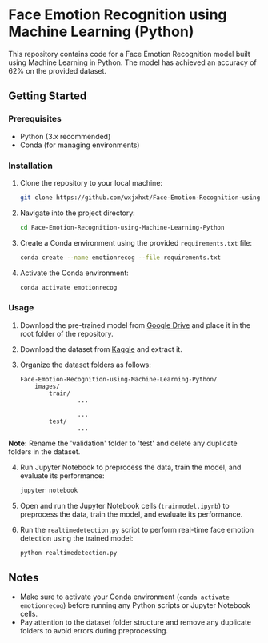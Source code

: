 # Face Emotion Recognition using Machine Learning (Python)

This repository contains code for a Face Emotion Recognition model built using Machine Learning in Python. The model has achieved an accuracy of 62% on the provided dataset.

## Getting Started

### Prerequisites
- Python (3.x recommended)
- Conda (for managing environments)

### Installation

1. Clone the repository to your local machine:

    ```bash
    git clone https://github.com/wxjxhxt/Face-Emotion-Recognition-using-Machine-Learning-Python.git
    ```

2. Navigate into the project directory:

    ```bash
    cd Face-Emotion-Recognition-using-Machine-Learning-Python
    ```

3. Create a Conda environment using the provided `requirements.txt` file:

    ```bash
    conda create --name emotionrecog --file requirements.txt
    ```

4. Activate the Conda environment:

    ```bash
    conda activate emotionrecog
    ```

### Usage

1. Download the pre-trained model from [Google Drive](https://drive.google.com/drive/folders/1iTQyifa4s6HMipi6FCzjJmOzminFGBHK?usp=sharing) and place it in the root folder of the repository.

2. Download the dataset from [Kaggle](https://www.kaggle.com/datasets/jonathanoheix/face-expression-recognition-dataset) and extract it.

3. Organize the dataset folders as follows:

    ```
    Face-Emotion-Recognition-using-Machine-Learning-Python/
        images/
            train/
                    ...
             
                    ...
            test/
                    ...
   ```
**Note:** Rename the 'validation' folder to 'test' and delete any duplicate folders in the dataset. 

4. Run Jupyter Notebook to preprocess the data, train the model, and evaluate its performance:

    ```bash
    jupyter notebook
    ```

5. Open and run the Jupyter Notebook cells (`trainmodel.ipynb`) to preprocess the data, train the model, and evaluate its performance.

6. Run the `realtimedetection.py` script to perform real-time face emotion detection using the trained model:

    ```bash
    python realtimedetection.py
    ```

## Notes

- Make sure to activate your Conda environment (`conda activate emotionrecog`) before running any Python scripts or Jupyter Notebook cells.
- Pay attention to the dataset folder structure and remove any duplicate folders to avoid errors during preprocessing.
